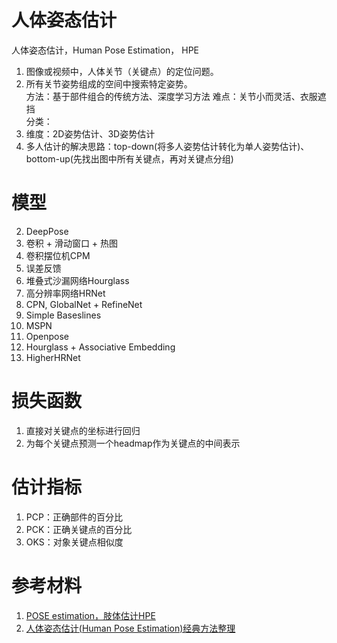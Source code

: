 # 人体姿态估计  

人体姿态估计，Human Pose Estimation， HPE  
1. 图像或视频中，人体关节（关键点）的定位问题。  
2. 所有关节姿势组成的空间中搜索特定姿势。  
方法：基于部件组合的传统方法、深度学习方法
难点：关节小而灵活、衣服遮挡  
分类：  
1. 维度：2D姿势估计、3D姿势估计  
2. 多人估计的解决思路：top-down(将多人姿势估计转化为单人姿势估计)、bottom-up(先找出图中所有关键点，再对关键点分组)  

# 模型

2. DeepPose  
3. 卷积 + 滑动窗口 + 热图  
4. 卷积摆位机CPM  
5. 误差反馈  
6. 堆叠式沙漏网络Hourglass  
7. 高分辨率网络HRNet
8. CPN, GlobalNet + RefineNet  
9. Simple Baseslines
10. MSPN  
11. Openpose  
12. Hourglass + Associative Embedding  
13. HigherHRNet

# 损失函数

1. 直接对关键点的坐标进行回归  
2. 为每个关键点预测一个headmap作为关键点的中间表示  

# 估计指标

1. PCP：正确部件的百分比  
2. PCK：正确关键点的百分比  
3. OKS：对象关键点相似度

# 参考材料

1. [POSE estimation，肢体估计HPE](https://blog.csdn.net/u010451780/article/details/106790471/)
2. [人体姿态估计(Human Pose Estimation)经典方法整理](https://zhuanlan.zhihu.com/p/104917833)